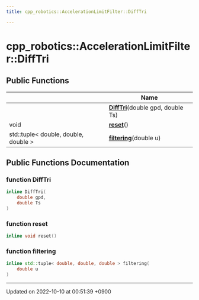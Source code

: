 ```yaml
---
title: cpp_robotics::AccelerationLimitFilter::DiffTri

---
```


# cpp_robotics::AccelerationLimitFilter::DiffTri





## Public Functions

|                | Name           |
| -------------- | -------------- |
| | **[DiffTri](/cpp_robotics/doxybook/Classes/classcpp__robotics_1_1AccelerationLimitFilter_1_1DiffTri/#function-difftri)**(double gpd, double Ts) |
| void | **[reset](/cpp_robotics/doxybook/Classes/classcpp__robotics_1_1AccelerationLimitFilter_1_1DiffTri/#function-reset)**() |
| std::tuple< double, double, double > | **[filtering](/cpp_robotics/doxybook/Classes/classcpp__robotics_1_1AccelerationLimitFilter_1_1DiffTri/#function-filtering)**(double u) |

## Public Functions Documentation

### function DiffTri

```cpp
inline DiffTri(
    double gpd,
    double Ts
)
```


### function reset

```cpp
inline void reset()
```


### function filtering

```cpp
inline std::tuple< double, double, double > filtering(
    double u
)
```


-------------------------------

Updated on 2022-10-10 at 00:51:39 +0900